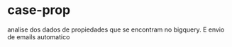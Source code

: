# case-prop

analise dos dados de propiedades que se encontram no bigquery. E envio de emails automatico
